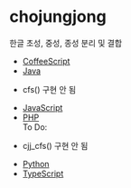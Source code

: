 # chojungjong
한글 초성, 중성, 종성 분리 및 결합

- [CoffeeScript](https://github.com/sweetcorn1229/chojungjong/blob/main/coffeescript/docs.md)
- [Java](https://github.com/sweetcorn1229/chojungjong/blob/main/java/docs.md)
* cfs() 구현 안 됨
- [JavaScript](https://github.com/sweetcorn1229/chojungjong/blob/main/javascript/docs.md)
- [PHP](https://github.com/sweetcorn1229/chojungjong/blob/main/php/docs.md)
<br/>To Do:
* cjj_cfs() 구현 안 됨
- [Python](https://github.com/sweetcorn1229/chojungjong/blob/main/python/docs.md)
- [TypeScript](https://github.com/sweetcorn1229/chojungjong/blob/main/typescript/docs.md)
